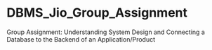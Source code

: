 # DBMS_Jio_Group_Assignment
Group Assignment: Understanding System Design and Connecting a Database to the Backend of an Application/Product
